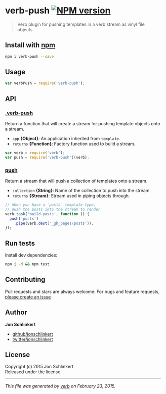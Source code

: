 # verb-push [![NPM version](https://badge.fury.io/js/verb-push.svg)](http://badge.fury.io/js/verb-push)

> Verb plugin for pushing templates in a verb stream as vinyl file objects.

## Install with [npm](npmjs.org)

```bash
npm i verb-push --save
```

## Usage

```js
var verbPush = require('verb-push');
```

## API
### [.verb-push](index.js#L25)

Return a function that will create a stream for pushing template objects onto a stream.

* `app` **{Object}**: An application inherited from `template`.    
* `returns` **{Function}**: Factory function used to build a stream.  

```js
var verb = require('verb');
var push = require('verb-push')(verb);
```

### [push](index.js#L45)

Return a stream that will push a collection of templates onto a stream.

* `collection` **{String}**: Name of the collection to push into the stream.    
* `returns` **{Stream}**: Stream used in piping objects through.  

```js
// When you have a `posts` template type,
// push the posts into the stream to render
verb.task('build-posts', function () {
  push('posts')
    .pipe(verb.dest('_gh_pages/posts'));
});
```



## Run tests

Install dev dependencies:

```bash
npm i -d && npm test
```

## Contributing
Pull requests and stars are always welcome. For bugs and feature requests, [please create an issue](https://github.com/jonschlinkert/verb-push/issues)

## Author

**Jon Schlinkert**
 
+ [github/jonschlinkert](https://github.com/jonschlinkert)
+ [twitter/jonschlinkert](http://twitter.com/jonschlinkert) 

## License
Copyright (c) 2015 Jon Schlinkert  
Released under the  license

***

_This file was generated by [verb](https://github.com/assemble/verb) on February 23, 2015._